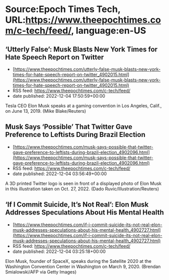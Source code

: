 # Source:Epoch Times Tech, URL:https://www.theepochtimes.com/c-tech/feed/, language:en-US

## ‘Utterly False’: Musk Blasts New York Times for Hate Speech Report on Twitter
 - [https://www.theepochtimes.com/utterly-false-musk-blasts-new-york-times-for-hate-speech-report-on-twitter_4902015.html](https://www.theepochtimes.com/utterly-false-musk-blasts-new-york-times-for-hate-speech-report-on-twitter_4902015.html)
 - RSS feed: https://www.theepochtimes.com/c-tech/feed/
 - date published: 2022-12-04 17:50:59+00:00

Tesla CEO Elon Musk speaks at a gaming convention in Los Angeles, Calif., on June 13, 2019. (Mike Blake/Reuters)

## Musk Says ‘Possible’ That Twitter Gave Preference to Leftists During Brazil Election
 - [https://www.theepochtimes.com/musk-says-possible-that-twitter-gave-preference-to-leftists-during-brazil-election_4902096.html](https://www.theepochtimes.com/musk-says-possible-that-twitter-gave-preference-to-leftists-during-brazil-election_4902096.html)
 - RSS feed: https://www.theepochtimes.com/c-tech/feed/
 - date published: 2022-12-04 03:56:49+00:00

A 3D printed Twitter logo is seen in front of a displayed photo of Elon Musk in this illustration taken on Oct. 27, 2022. (Dado Ruvic/Illustration/Reuters)

## ‘If I Commit Suicide, It’s Not Real’: Elon Musk Addresses Speculations About His Mental Health
 - [https://www.theepochtimes.com/if-i-commit-suicide-its-not-real-elon-musk-addresses-speculations-about-his-mental-health_4902727.html](https://www.theepochtimes.com/if-i-commit-suicide-its-not-real-elon-musk-addresses-speculations-about-his-mental-health_4902727.html)
 - RSS feed: https://www.theepochtimes.com/c-tech/feed/
 - date published: 2022-12-04 03:25:18+00:00

Elon Musk, founder of SpaceX, speaks during the Satellite 2020 at the Washington Convention Center in Washington on March 9, 2020. (Brendan Smialowski/AFP via Getty Images)

